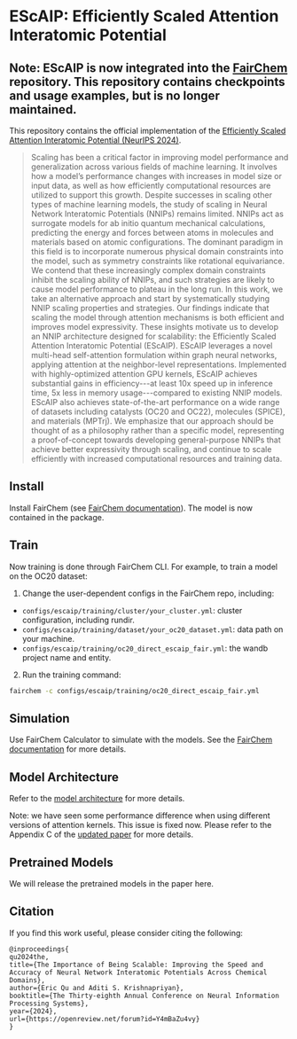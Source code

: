 # EScAIP: Efficiently Scaled Attention Interatomic Potential

## Note: EScAIP is now integrated into the [FairChem](https://github.com/FAIR-Chem/fairchem) repository. This repository contains checkpoints and usage examples, but is no longer maintained.

This repository contains the official implementation of the [Efficiently Scaled Attention Interatomic Potential (NeurIPS 2024)](https://openreview.net/forum?id=Y4mBaZu4vy).

> Scaling has been a critical factor in improving model performance and generalization across various fields of machine learning.
It involves how a model’s performance changes with increases in model size or input data, as well as how efficiently computational resources are utilized to support this growth.
Despite successes in scaling other types of machine learning models, the study of scaling in Neural Network Interatomic Potentials (NNIPs) remains limited. NNIPs act as surrogate models for ab initio quantum mechanical calculations, predicting the energy and forces between atoms in molecules and materials based on atomic configurations. The dominant paradigm in this field is to incorporate numerous physical domain constraints into the model, such as symmetry constraints like rotational equivariance. We contend that these increasingly complex domain constraints inhibit the scaling ability of NNIPs, and such strategies are likely to cause model performance to plateau in the long run. In this work, we take an alternative approach and start by systematically studying NNIP scaling properties and strategies. Our findings indicate that scaling the model through attention mechanisms is both efficient and improves model expressivity. These insights motivate us to develop an NNIP architecture designed for scalability: the Efficiently Scaled Attention Interatomic Potential (EScAIP).
EScAIP leverages a novel multi-head self-attention formulation within graph neural networks, applying attention at the neighbor-level representations.
Implemented with highly-optimized attention GPU kernels, EScAIP achieves substantial gains in efficiency---at least 10x speed up in inference time, 5x less in memory usage---compared to existing NNIP models. EScAIP also achieves state-of-the-art performance on a wide range of datasets including catalysts (OC20 and OC22), molecules (SPICE), and materials (MPTrj).
We emphasize that our approach should be thought of as a philosophy rather than a specific model, representing a proof-of-concept towards developing general-purpose NNIPs that achieve better expressivity through scaling, and continue to scale efficiently with increased computational resources and training data.

## Install

Install FairChem (see [FairChem documentation](https://fair-chem.github.io/core/install.html)). The model is now contained in the package.

## Train

Now training is done through FairChem CLI. For example, to train a model on the OC20 dataset:

1. Change the user-dependent configs in the FairChem repo, including:
- `configs/escaip/training/cluster/your_cluster.yml`: cluster configuration, including rundir.
- `configs/escaip/training/dataset/your_oc20_dataset.yml`: data path on your machine.
- `configs/escaip/training/oc20_direct_escaip_fair.yml`: the wandb project name and entity.

2. Run the training command:
```bash
fairchem -c configs/escaip/training/oc20_direct_escaip_fair.yml
```

## Simulation

Use FairChem Calculator to simulate with the models. See the [FairChem documentation](https://fair-chem.github.io/core/quickstart.html) for more details.

## Model Architecture

Refer to the [model architecture](model_architecture.md) for more details.

Note: we have seen some performance difference when using different versions of attention kernels. This issue is fixed now. Please refer to the Appendix C of the [updated paper](https://arxiv.org/abs/2410.24169) for more details.

## Pretrained Models

We will release the pretrained models in the paper here.

## Citation

If you find this work useful, please consider citing the following:

```
@inproceedings{
qu2024the,
title={The Importance of Being Scalable: Improving the Speed and Accuracy of Neural Network Interatomic Potentials Across Chemical Domains},
author={Eric Qu and Aditi S. Krishnapriyan},
booktitle={The Thirty-eighth Annual Conference on Neural Information Processing Systems},
year={2024},
url={https://openreview.net/forum?id=Y4mBaZu4vy}
}
```

